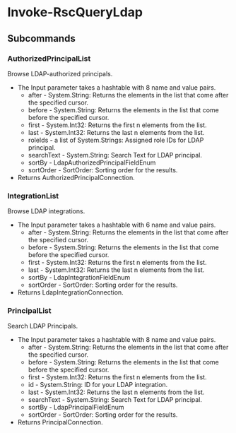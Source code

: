 # Invoke-RscQueryLdap
## Subcommands
### AuthorizedPrincipalList
Browse LDAP-authorized principals.

- The Input parameter takes a hashtable with 8 name and value pairs.
    - after - System.String: Returns the elements in the list that come after the specified cursor.
    - before - System.String: Returns the elements in the list that come before the specified cursor.
    - first - System.Int32: Returns the first n elements from the list.
    - last - System.Int32: Returns the last n elements from the list.
    - roleIds - a list of System.Strings: Assigned role IDs for LDAP principal.
    - searchText - System.String: Search Text for LDAP principal.
    - sortBy - LdapAuthorizedPrincipalFieldEnum
    - sortOrder - SortOrder: Sorting order for the results.
- Returns AuthorizedPrincipalConnection.
### IntegrationList
Browse LDAP integrations.

- The Input parameter takes a hashtable with 6 name and value pairs.
    - after - System.String: Returns the elements in the list that come after the specified cursor.
    - before - System.String: Returns the elements in the list that come before the specified cursor.
    - first - System.Int32: Returns the first n elements from the list.
    - last - System.Int32: Returns the last n elements from the list.
    - sortBy - LdapIntegrationFieldEnum
    - sortOrder - SortOrder: Sorting order for the results.
- Returns LdapIntegrationConnection.
### PrincipalList
Search LDAP Principals.

- The Input parameter takes a hashtable with 8 name and value pairs.
    - after - System.String: Returns the elements in the list that come after the specified cursor.
    - before - System.String: Returns the elements in the list that come before the specified cursor.
    - first - System.Int32: Returns the first n elements from the list.
    - id - System.String: ID for your LDAP integration.
    - last - System.Int32: Returns the last n elements from the list.
    - searchText - System.String: Search Text for LDAP principal.
    - sortBy - LdapPrincipalFieldEnum
    - sortOrder - SortOrder: Sorting order for the results.
- Returns PrincipalConnection.
